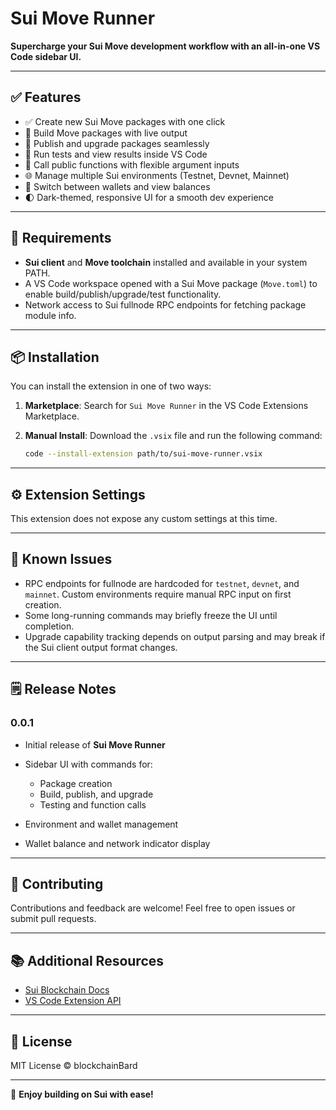 # Sui Move Runner

**Supercharge your Sui Move development workflow with an all-in-one VS Code sidebar UI.**

---

## ✅ Features

* ✅ Create new Sui Move packages with one click
* 🔨 Build Move packages with live output
* 🚀 Publish and upgrade packages seamlessly
* 🧪 Run tests and view results inside VS Code
* 🔁 Call public functions with flexible argument inputs
* 🌐 Manage multiple Sui environments (Testnet, Devnet, Mainnet)
* 👛 Switch between wallets and view balances
* 🌓 Dark-themed, responsive UI for a smooth dev experience

---

## 🔧 Requirements

* **Sui client** and **Move toolchain** installed and available in your system PATH.
* A VS Code workspace opened with a Sui Move package (`Move.toml`) to enable build/publish/upgrade/test functionality.
* Network access to Sui fullnode RPC endpoints for fetching package module info.

---

## 📦 Installation

You can install the extension in one of two ways:

1. **Marketplace**:
   Search for `Sui Move Runner` in the VS Code Extensions Marketplace.

2. **Manual Install**:
   Download the `.vsix` file and run the following command:

   ```bash
   code --install-extension path/to/sui-move-runner.vsix
   ```

---

## ⚙️ Extension Settings

This extension does not expose any custom settings at this time.

---

## 🐞 Known Issues

* RPC endpoints for fullnode are hardcoded for `testnet`, `devnet`, and `mainnet`. Custom environments require manual RPC input on first creation.
* Some long-running commands may briefly freeze the UI until completion.
* Upgrade capability tracking depends on output parsing and may break if the Sui client output format changes.

---

## 🗒️ Release Notes

### 0.0.1

* Initial release of **Sui Move Runner**
* Sidebar UI with commands for:

  * Package creation
  * Build, publish, and upgrade
  * Testing and function calls
* Environment and wallet management
* Wallet balance and network indicator display

---

## 🤝 Contributing

Contributions and feedback are welcome!
Feel free to open issues or submit pull requests.

---

## 📚 Additional Resources

* [Sui Blockchain Docs](https://docs.sui.io/)
* [VS Code Extension API](https://code.visualstudio.com/api)

---

## 📄 License

MIT License © blockchainBard

---

🎉 **Enjoy building on Sui with ease!**